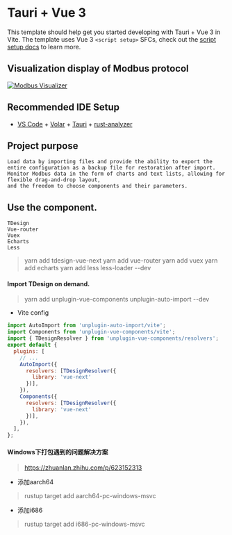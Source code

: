# Tauri + Vue 3

This template should help get you started developing with Tauri + Vue 3 in Vite. The template uses Vue 3 `<script setup>` SFCs, check out the [script setup docs](https://v3.vuejs.org/api/sfc-script-setup.html#sfc-script-setup) to learn more.

## Visualization display of Modbus protocol
[![Modbus Visualizer](https://github.com/miaokela/Modbus-Visualizer/blob/dev/modbus-visualizer.gif "Modbus Visualizer")](https://www.google.com)

## Recommended IDE Setup

- [VS Code](https://code.visualstudio.com/) + [Volar](https://marketplace.visualstudio.com/items?itemName=Vue.volar) + [Tauri](https://marketplace.visualstudio.com/items?itemName=tauri-apps.tauri-vscode) + [rust-analyzer](https://marketplace.visualstudio.com/items?itemName=rust-lang.rust-analyzer)

## Project purpose
```
Load data by importing files and provide the ability to export the entire configuration as a backup file for restoration after import. Monitor Modbus data in the form of charts and text lists, allowing for flexible drag-and-drop layout, 
and the freedom to choose components and their parameters.
```

## Use the component.
```
TDesign
Vue-router
Vuex
Echarts
Less
```

> yarn add tdesign-vue-next
> yarn add vue-router
> yarn add vuex
> yarn add echarts
> yarn add less less-loader --dev

#### Import TDesign on demand.
> yarn add unplugin-vue-components unplugin-auto-import --dev

- Vite config
```javascript
import AutoImport from 'unplugin-auto-import/vite';
import Components from 'unplugin-vue-components/vite';
import { TDesignResolver } from 'unplugin-vue-components/resolvers';
export default {
  plugins: [
    // ...
    AutoImport({
      resolvers: [TDesignResolver({
        library: 'vue-next'
      })],
    }),
    Components({
      resolvers: [TDesignResolver({
        library: 'vue-next'
      })],
    }),
  ],
};
```

#### Windows下打包遇到的问题解决方案
> https://zhuanlan.zhihu.com/p/623152313

- 添加aarch64
> rustup target add aarch64-pc-windows-msvc

- 添加i686
> rustup target add i686-pc-windows-msvc
